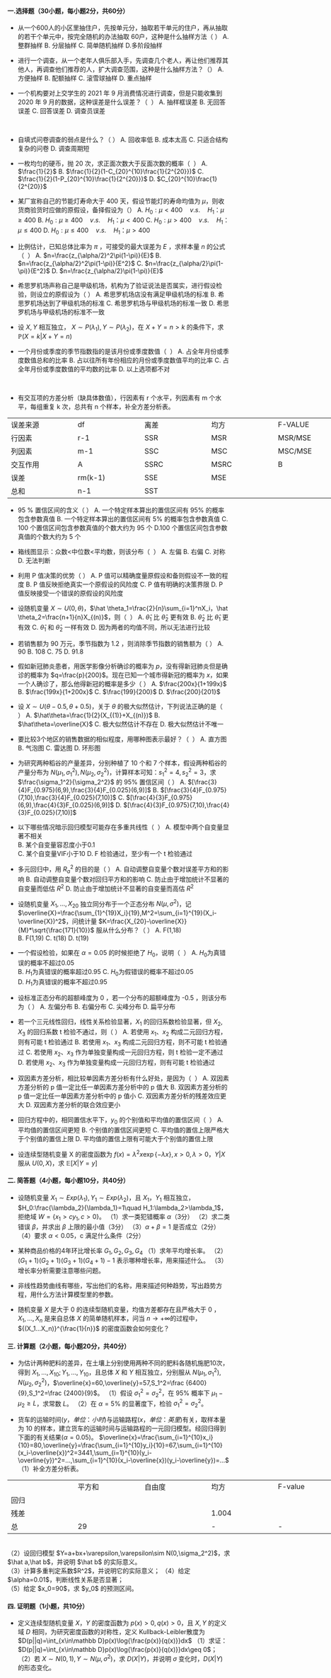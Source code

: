 #### 一.选择题（30小题，每小题2分，共60分）
- 从一个600人的小区里抽住户，先按单元分，抽取若干单元的住户，再从抽取的若干个单元中，按完全随机的办法抽取 60户，这种是什么抽样方法（    ）
A. 整群抽样
 B. 分层抽样 
 C. 简单随机抽样
 D.多阶段抽样
 

 - 进行一个调查，从一个老年人俱乐部入手，先调查几个老人，再让他们推荐其他人，再调查他们推荐的人，扩大调查范围，这种是什么抽样方法？（   ​   ）
A. 方便抽样
 B. 配额抽样
 C. 滚雪球抽样
 D. 重点抽样
 

 - 一个机构要对上交学生的 2021 年 9 月消费情况进行调查，但是只能收集到 2020 年 9 月的数据，这种误差是什么误差？（  ​ ）
A. 抽样框误差
 B. 无回答误差
 C. 回答误差
 D. 调查员误差
 

 ​

 - 自填式问卷调查的弱点是什么？（      ）
A. 回收率低
 B. 成本太高
 C. 只适合结构复杂的问卷
 D. 调查周期短
 

 - 一枚均匀的硬币，抛 20 次，求正面次数大于反面次数的概率（  ​  ）
A. $\frac{1}{2}$
 B. $\frac{1}{2}(1-C_{20}^{10}\frac{1}{2^{20}})$
 C. $\frac{1}{2}(1-P_{20}^{10}\frac{1}{2^{20}})$
 D. $C_{20}^{10}\frac{1}{2^{20}}$
 

 

 - 某厂宣称自己的节能灯寿命大于 400 天，假设节能灯的寿命均值为 $\mu$，则收货商验货时应做的原假设，备择假设为（  ​  ）
A. $H_0:\mu< 400 \quad v.s.\quad H_1：\mu\geq 400$
 B. $H_0:\mu\geq 400 \quad v.s.\quad H_1：\mu< 400$
 C. $H_0:\mu> 400 \quad v.s.\quad H_1：\mu\leq 400$
 D. $H_0:\mu\leq 400 \quad v.s.\quad H_1：\mu> 400$
 ​

 - 比例估计，已知总体比率为 $\pi$ ，可接受的最大误差为 $E$ ，求样本量 $n$ 的公式（   ​   ）
A. $n=\frac{z_{\alpha/2}^2\pi(1-\pi)}{E}$
 B. $n=\frac{z_{\alpha/2}^2\pi(1-\pi)}{E^2}$
 C. $n=\frac{z_{\alpha/2}\pi(1-\pi)}{E^2}$
 D. $n=\frac{z_{\alpha/2}\pi(1-\pi)}{E}$
 

 - 希思罗机场声称自己是甲级机场，机构为了验证说法是否属实，进行假设检验，则设立的原假设为（     ）
A. 希思罗机场店没有满足甲级机场的标准
 B. 希思罗机场达到了甲级机场的标准
 C. 希思罗机场与甲级机场的标准一致
 D. 希思罗机场与甲级机场的标准不一致
 

 - 设 $X,Y$ 相互独立， $X\sim P(\lambda_1),Y\sim P(\lambda_2)$，在 $X+Y=n>k$ 的条件下，求 $\mathbb P(X=k|X+Y=n)$


 - 一个月份或季度的季节指数指的是该月份或季度数值（ ​  ）
A. 占全年月份或季度数值总和的比率
 B. 占以往所有年份相应的月份或季度数值平均的比率
 C. 占全年月份或季度数值的平均数的比率
 D. 以上选项都不对
 

 ​

 - 有交互项的方差分析（缺具体数值），行因素有 r 个水平，列因素有 m 个水平，每组重复 k 次，总共有 n 个样本，补全方差分析表。
<table data-lake-id="oU6fh" id="oU6fh" margin="true" class="lake-table" style="width: 1054px"><colgroup><col width="151"><col width="151"><col width="151"><col width="151"><col width="151"><col width="151"><col width="148"></colgroup><tbody><tr data-lake-id="ue901249e" id="ue901249e"><td data-lake-id="ub81f1d0e" id="ub81f1d0e">误差来源
 </td><td data-lake-id="u01e41b06" id="u01e41b06">df
 </td><td data-lake-id="u9673bf16" id="u9673bf16">离差
 </td><td data-lake-id="u8fefe570" id="u8fefe570">均方
 </td><td data-lake-id="u135cc158" id="u135cc158">F-VALUE
 </td><td data-lake-id="ue4a72de8" id="ue4a72de8">P-VALUE
 </td><td data-lake-id="u7d7ec28a" id="u7d7ec28a"></td></tr><tr data-lake-id="u25d7781d" id="u25d7781d"><td data-lake-id="uee1d079a" id="uee1d079a">行因素
 </td><td data-lake-id="u6a2f5f6f" id="u6a2f5f6f">r-1
 </td><td data-lake-id="u92a0e6c0" id="u92a0e6c0">SSR
 </td><td data-lake-id="u8ccbfe97" id="u8ccbfe97">MSR
 </td><td data-lake-id="u2c600360" id="u2c600360">MSR/MSE
 </td><td data-lake-id="u1660ee51" id="u1660ee51"></td><td data-lake-id="u139fbc0b" id="u139fbc0b"></td></tr><tr data-lake-id="ubdefb169" id="ubdefb169"><td data-lake-id="u65e1619c" id="u65e1619c">列因素
 </td><td data-lake-id="uc5c4a823" id="uc5c4a823">m-1
 </td><td data-lake-id="u0e84c4ba" id="u0e84c4ba">SSC
 </td><td data-lake-id="ucb06a73b" id="ucb06a73b">MSC
 </td><td data-lake-id="u4749478f" id="u4749478f">MSC/MSE
 </td><td data-lake-id="u4a47d89a" id="u4a47d89a"></td><td data-lake-id="uf2822b33" id="uf2822b33"></td></tr><tr data-lake-id="uddb69813" id="uddb69813"><td data-lake-id="u7c8cc9f3" id="u7c8cc9f3">交互作用
 </td><td data-lake-id="u4446d2d6" id="u4446d2d6">A
 </td><td data-lake-id="u3d632c11" id="u3d632c11">SSRC
 </td><td data-lake-id="ue73da785" id="ue73da785">MSRC
 </td><td data-lake-id="ufdc11ee8" id="ufdc11ee8">B
 </td><td data-lake-id="u3b42bc9a" id="u3b42bc9a"></td><td data-lake-id="u43f4063b" id="u43f4063b"></td></tr><tr data-lake-id="ue72e6607" id="ue72e6607"><td data-lake-id="u007c2b3e" id="u007c2b3e">误差
 </td><td data-lake-id="ucacc0be6" id="ucacc0be6">rm(k-1)
 </td><td data-lake-id="u474fca8a" id="u474fca8a">SSE
 </td><td data-lake-id="u9615532f" id="u9615532f">MSE
 </td><td data-lake-id="u8ddadbbd" id="u8ddadbbd"></td><td data-lake-id="uafcea151" id="uafcea151"></td><td data-lake-id="u3b6d6646" id="u3b6d6646"></td></tr><tr data-lake-id="u5291d127" id="u5291d127"><td data-lake-id="u0c3a9005" id="u0c3a9005">总和
 </td><td data-lake-id="udae361de" id="udae361de">n-1
 </td><td data-lake-id="ubbd63157" id="ubbd63157">SST
 </td><td data-lake-id="u16b52728" id="u16b52728"></td><td data-lake-id="u9575674c" id="u9575674c"></td><td data-lake-id="ucc30f2f9" id="ucc30f2f9"></td><td data-lake-id="u5da16edd" id="u5da16edd"></td></tr></tbody></table>

 - 95 % 置信区间的含义（     ）
A. 一个特定样本算出的置信区间有 95% 的概率包含参数真值
 B. 一个特定样本算出的置信区间有 5% 的概率包含参数真值
 C. 100 个置信区间包含参数真值的个数大约为 95 个
 D.100 个置信区间包含参数真值的个数大约为 5 个
 

 

 - 箱线图显示：众数&lt;中位数&lt;平均数，则该分布（  ​  ）
A. 左偏
 B. 右偏
 C. 对称
 D. 无法判断
 ​

 

 - 利用 P 值决策的优势（    ）
A. P 值可以精确度量原假设和备则假设不一致的程度
 B. P 值反映拒绝真实一个原假设的风险度
 C. P 值有明确的决策界限
 D. P 值反映接受一个错误的原假设的风险度
 

 - 设随机变量 $X\sim U(0,\theta)$，$\hat \theta_1=\frac{2}{n}\sum_{i=1}^nX_i，\hat \theta_2=\frac{n+1}{n}X_{(n)}$，则（  ​ ）
A. $\hat\theta_1$ 比 $\hat\theta_2$ 更有效
 B. $\hat\theta_2$ 比 $\hat\theta_1$ 更有效
 C. $\hat\theta_1$ 和 $\hat\theta_2$ 一样有效
 D. 因为两者的均值不同，所以无法进行比较
 

 

 - 若销售额为 90 万元，季节指数为 1.2 ，则消除季节指数的销售额为（   ）
A. 90
 B. 108
 C. 75
 D. 91.8
 ​

 - 假如新冠肺炎患者，用医学影像分析确诊的概率为 $p$，没有得新冠肺炎但是确诊的概率为 $q=\frac{p}{200}$。现在已知一个城市得新冠的概率为 $x$，如果一个人确诊了，那么他得新冠的概率是多少（  ）
A. $\frac{200x}{1+199x}$
 B. $\frac{199x}{1+200x}$
 C. $\frac{199}{200}$
 D. $\frac{200}{201}$
 

 - 设 $X\sim U(\theta-0.5,\theta+0.5)$，关于 $\theta$ 的极大似然估计，下列说法正确的是（  ​  ）
A. $\hat\theta=\frac{1}{2}(X_{(1)}+X_{(n)})$
 B. $\hat\theta=\overline{X}$
 C. 极大似然估计不存在
 D. 极大似然估计不唯一
 

 - 要比较3个地区的销售数据的相似程度，用哪种图表示最好？（  ​ ）
A. 直方图
 B. 气泡图
 C. 雷达图
 D. 环形图
 ​

 -  为研究两种稻谷的产量差异，分别种植了 10 个和 7 个样本，假设两种稻谷的产量分布为 $N(\mu_1,\sigma_1^2),N(\mu_2,\sigma_2^2)$，计算样本可知：$s_1^2=4,s_2^2=3$，求 $\frac{\sigma_1^2}{\sigma_2^2}$ 的 95% 置信区间（     ）
A. $[\frac{3}{4}F_{0.975}(6,9),\frac{3}{4}F_{0.025}(6,9)]$
 B. $[\frac{3}{4}F_{0.975}(7,10),\frac{3}{4}F_{0.025}(7,10)]$
 C. $[\frac{4}{3}F_{0.975}(6,9),\frac{4}{3}F_{0.025}(6,9)]$
 D. $[\frac{4}{3}F_{0.975}(7,10),\frac{4}{3}F_{0.025}(7,10)]$
 

 

 - 以下哪些情况暗示回归模型可能存在多重共线性（  ​  ）
A. 模型中两个自变量显著不相关   
 B. 某个自变量容忍度小于0.1   
 C. 某个自变量VIF小于10
 D. F 检验通过，至少有一个 t 检验通过
 

 

 - 多元回归中，用 $R_a^2$ 的目的是（    ）
A. 自动调整自变量个数对误差平方和的影响
 B. 自动调整自变量个数对回归平方和的影响
 C. 防止由于增加统计不显著的自变量而低估 $R^2$
 D. 防止由于增加统计不显著的自变量而高估 $R^2$
 

 - 设随机变量 $X_1,...,X_{20}$ 独立同分布于一个正态分布 $N(\mu,\sigma^2)$，记 $\overline{X}=\frac{\sum_{1}^{19}X_i}{19},M^2=\sum_{i=1}^{19}(X_i-\overline{X})^2$，问统计量 $K=\frac{X_{20}-\overline{X}}{M}*\sqrt{\frac{171}{10}}$ 服从什么分布？（    ）
A. F(1,18)  
 B. F(1,19) 
 C. t(18) 
 D. t(19)
 

 - 一个假设检验，如果在 $\alpha=0.05$ 的时候拒绝了 $H_0$，说明（   ​   ）
A.  $H_0$为真错误的概率不超过0.05   
 B.  $H_1$为真错误的概率超过0.95
 C.  $H_0$为假错误的概率不超过0.05   
 D.  $H_1$为真错误的概率不超过0.95
 ​

 - 设标准正态分布的超额峰度为 0 ，若一个分布的超额峰度为 -0.5 ，则该分布为（   ​）
A. 左偏分布
 B. 右偏分布
 C. 尖峰分布
 D. 扁平分布
 

 - 若一个三元线性回归，线性关系检验显著，$X_1$ 的回归系数检验显著，但 $X_2,X_3$ 的回归系数 t 检验不通过，则（      ）
A. 若使用 $x_1、x_2$ 构成二元回归方程，则有可能 t 检验通过
 B. 若使用 $x_1、x_3$ 构成二元回归方程，则不可能 t 检验通过
 C. 若使用 $x_2、x_3$ 作为单独变量构成一元回归方程，则 t 检验一定不通过
 D. 若使用 $x_2、x_3$ 作为单独变量构成一元回归方程，则有可能 t 检验通过
 ​

 - 双因素方差分析，相比较单因素方差分析有什么好处，是因为（  ​  ）
A. 双因素方差分析的 p 值一定比任一单因素方差分析中的 p 值大
 B. 双因素方差分析的 p 值一定比任一单因素方差分析中的 p 值小
 C. 双因素方差分析的残差效应更大
 D. 双因素方差分析的联合效应更小
 ​

 - 回归方程中的，相同置信水平下，$y_0$ 的个别值和平均值的置信区间（  ​ ）
A. 平均值的置信区间更短
 B. 个别值的置信区间更短
 C. 平均值的置信上限严格大于个别值的置信上限
 D. 平均值的置信上限有可能大于个别值的置信上限
 

 - 设连续型随机变量 X 的密度函数为 $f(x)=\lambda^2x\exp{\{-\lambda x\}},x>0,\lambda>0$，$Y|X$ 服从 $U(0,X)$，求 $\mathbb E[X|Y=y]$


 #### 二. 简答题（4小题，每小题10分，共40分）
- 设随机变量 $X_1\sim Exp(\lambda_1),Y_1\sim Exp(\lambda_2)$，且 $X_1，Y_1$ 相互独立，$H_0:\frac{\lambda_2}{\lambda_1}=1\quad H_1:\lambda_2>\lambda_1$，拒绝域 $W=\{x_1>cy_1,c>0\}$。
（1）求一类犯错概率 $\alpha$（3分）
 （2）求二类错误 $\beta$，并求出 $\beta$ 上限的最小值（3分）
 （3）$\alpha+\beta=1$ 是否成立（2分）
 （4）要求 $\alpha<0.05$，c 满足什么条件（2分）
 ​

 - 某种商品价格的4年环比增长率 $G_1,G_2,G_3,G_4$
（1）求年平均增长率。
 （2）$(G_1+1)(G_2+1)(G_3+1)(G_4+1)-1$ 表示哪种增长率，用来描述什么。
 （3）增长率分析需要注意哪些问题。
 ​

 - 非线性趋势曲线有哪些，写出他们的名称，用来描述何种趋势，写出趋势方程，用什么方法计算模型里的参数。
​

 - 随机变量 $X$ 是大于 0 的连续型随机变量，均值方差都存在且严格大于 0 ，$X_1,...,X_n$ 是来自总体 $X$ 的简单随机样本，问当 $n\rightarrow +\infty$的过程中，${(X_1...X_n)}^{\frac{1}{n}}$ 的密度函数会如何变化？
#### 三. 计算题（2小题，每小题20分，共40分）
-  为估计两种肥料的差异，在土壤上分别使用两种不同的肥料各随机施肥10次，得到 $X_1,...,X_{10};Y_{1},...,Y_{10}$，且总体 $X$ 和 $Y$ 相互独立，分别服从 $N(\mu_1,\sigma_1^2),N(\mu_2,\sigma_2^2)$，$\overline{x}=60,\overline{y}=57,S_1^2=\frac {6400}{9},S_1^2=\frac {2400}{9}$。
（1）假设 $\sigma_1^2=\sigma_2^2$，在 95% 概率下 $\mu_1-\mu_2\geq L$，求常数 $L$。
 （2）在 $\alpha = 5\%$ 的显著度下，检验 $\sigma_1^2=\sigma_2^2$。
 ​

 -  货车的运输时间$(y，单位：小时)$与运输路程$(x，单位：英里)$有关，取样本量为 10 的样本，建立货车的运输时间与运输路程的一元回归模型。经回归得到下面的有关结果$(\alpha=0.05)$。
$\overline{x}=\frac{\sum_{i=1}^{10}x_i}{10}=80,\overline{y}=\frac{\sum_{i=1}^{10}y_i}{10}=67,\sum_{i=1}^{10}(x_i-\overline{x})^2=3441,\sum_{i=1}^{10}(y_i-\overline{y})^2=...,\sum_{i=1}^{10}(x_i-\overline{x})(y_i-\overline{y})=...$<br />（1）补全方差分析表。
 <table data-lake-id="vipVv" id="vipVv" margin="true" class="lake-table" style="width: 903px"><colgroup><col width="151"><col width="151"><col width="151"><col width="151"><col width="151"><col width="148"></colgroup><tbody><tr data-lake-id="u0ddc2a50" id="u0ddc2a50"><td data-lake-id="ub70d2539" id="ub70d2539"></td><td data-lake-id="ucde09105" id="ucde09105">平方和
 </td><td data-lake-id="u82a45a3a" id="u82a45a3a">自由度
 </td><td data-lake-id="u5540ac12" id="u5540ac12">均方
 </td><td data-lake-id="u47cc514a" id="u47cc514a">F-value
 </td><td data-lake-id="u475fd778" id="u475fd778">p-value
 </td></tr><tr data-lake-id="u3b951986" id="u3b951986"><td data-lake-id="u8504a84e" id="u8504a84e">回归
 </td><td data-lake-id="u2de8024a" id="u2de8024a"></td><td data-lake-id="u0cc8fa32" id="u0cc8fa32"></td><td data-lake-id="u9dbc9f15" id="u9dbc9f15"></td><td data-lake-id="u4e4b6fd2" id="u4e4b6fd2"></td><td data-lake-id="ufc2f8949" id="ufc2f8949">0.004
 </td></tr><tr data-lake-id="uaf49da69" id="uaf49da69"><td data-lake-id="ub77e69e2" id="ub77e69e2">残差
 </td><td data-lake-id="u4632337f" id="u4632337f"></td><td data-lake-id="uc75d7506" id="uc75d7506"></td><td data-lake-id="u62fd22fd" id="u62fd22fd">1.004
 </td><td data-lake-id="ua552a799" id="ua552a799"></td><td data-lake-id="u0ce0c2fe" id="u0ce0c2fe">-
 </td></tr><tr data-lake-id="ub57e5571" id="ub57e5571"><td data-lake-id="ub0dc24db" id="ub0dc24db">总
 </td><td data-lake-id="u3db77c27" id="u3db77c27">29
 </td><td data-lake-id="u9d73acf2" id="u9d73acf2">​

 </td><td data-lake-id="ufcce1967" id="ufcce1967">-
 </td><td data-lake-id="u78c564c4" id="u78c564c4">-
 </td><td data-lake-id="u5d2ba04b" id="u5d2ba04b">-
 </td></tr></tbody></table><br />（2）设回归模型 $Y=a+bx+\varepsilon,\varepsilon\sim N(0,\sigma_2^2)$，求 $\hat a,\hat b$，并说明 $\hat b$ 的实际意义。<br />（3）计算多重判定系数$R^2$，并说明它的实际意义；
 （4）给定 $\alpha=0.01$，判断线性关系是否显著；<br />（5）给定 $x_0=90$，求 $y_0$ 的预测区间。
 

 #### 四. 证明题（1小题，共10分）
- 定义连续型随机变量 $X，Y$ 的密度函数为 $p(x)>0,q(x)>0$，且 $X,Y$ 的定义域 $D$ 相同，为研究密度函数的对称性，定义 Kullback-Leibler散度为 $D(p||q)=\int_{x\in\mathbb D}p(x)\log{\frac{p(x)}{q(x)}}dx$
（1）求证：$D(p||q)=\int_{x\in\mathbb D}p(x)\log{\frac{p(x)}{q(x)}}dx\geq 0$；
 （2）若 $X\sim N(0,1),Y\sim N(\mu,\sigma^2)$，求 $D(X|Y)$，并说明 $\sigma$ 变化时，$D(X|Y)$ 的形态变化。
 